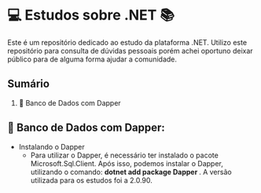 # 💻 Estudos sobre .NET 📚
Este é um repositório dedicado ao estudo da plataforma .NET. Utilizo este repositório para consulta de dúvidas pessoais porém achei oportuno deixar público para de alguma forma ajudar a comunidade.

## Sumário
1. 💾 Banco de Dados com Dapper

## 💾 Banco de Dados com Dapper:
- Instalando o Dapper
  - Para utilizar o Dapper, é necessário ter instalado o pacote Microsoft.Sql.Client. Após isso, podemos instalar o Dapper, utilizando o comando: <b> dotnet add package Dapper </b>. A versão utilizada para os estudos foi a 2.0.90.

